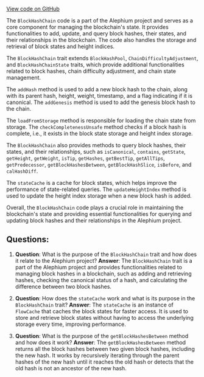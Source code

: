 [View code on GitHub](https://github.com/oxygenium/oxygenium/flow/src/main/scala/org/oxygenium/flow/core/BlockHashChain.scala)

The `BlockHashChain` code is a part of the Alephium project and serves as a core component for managing the blockchain's state. It provides functionalities to add, update, and query block hashes, their states, and their relationships in the blockchain. The code also handles the storage and retrieval of block states and height indices.

The `BlockHashChain` trait extends `BlockHashPool`, `ChainDifficultyAdjustment`, and `BlockHashChainState` traits, which provide additional functionalities related to block hashes, chain difficulty adjustment, and chain state management.

The `addHash` method is used to add a new block hash to the chain, along with its parent hash, height, weight, timestamp, and a flag indicating if it is canonical. The `addGenesis` method is used to add the genesis block hash to the chain.

The `loadFromStorage` method is responsible for loading the chain state from storage. The `checkCompletenessUnsafe` method checks if a block hash is complete, i.e., it exists in the block state storage and height index storage.

The `BlockHashChain` also provides methods to query block hashes, their states, and their relationships, such as `isCanonical`, `contains`, `getState`, `getHeight`, `getWeight`, `isTip`, `getHashes`, `getBestTip`, `getAllTips`, `getPredecessor`, `getBlockHashesBetween`, `getBlockHashSlice`, `isBefore`, and `calHashDiff`.

The `stateCache` is a cache for block states, which helps improve the performance of state-related queries. The `updateHeightIndex` method is used to update the height index storage when a new block hash is added.

Overall, the `BlockHashChain` code plays a crucial role in maintaining the blockchain's state and providing essential functionalities for querying and updating block hashes and their relationships in the Alephium project.
## Questions: 
 1. **Question**: What is the purpose of the `BlockHashChain` trait and how does it relate to the Alephium project?
   **Answer**: The `BlockHashChain` trait is a part of the Alephium project and provides functionalities related to managing block hashes in a blockchain, such as adding and retrieving hashes, checking the canonical status of a hash, and calculating the difference between two block hashes.

2. **Question**: How does the `stateCache` work and what is its purpose in the `BlockHashChain` trait?
   **Answer**: The `stateCache` is an instance of `FlowCache` that caches the block states for faster access. It is used to store and retrieve block states without having to access the underlying storage every time, improving performance.

3. **Question**: What is the purpose of the `getBlockHashesBetween` method and how does it work?
   **Answer**: The `getBlockHashesBetween` method returns all the block hashes between two given block hashes, including the new hash. It works by recursively iterating through the parent hashes of the new hash until it reaches the old hash or detects that the old hash is not an ancestor of the new hash.
